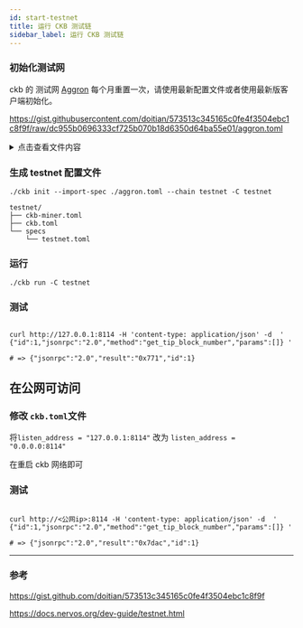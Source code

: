 ```yaml
---
id: start-testnet
title: 运行 CKB 测试链
sidebar_label: 运行 CKB 测试链
---
```


### 初始化测试网

ckb 的 测试网 [Aggron](https://explorer.nervos.org/aggron/) 每个月重置一次，请使用最新配置文件或者使用最新版客户端初始化。

https://gist.githubusercontent.com/doitian/573513c345165c0fe4f3504ebc1c8f9f/raw/dc955b0696333cf725b070b18d6350d64ba55e01/aggron.toml

<details>
<summary>点击查看文件内容</summary>
<br/>

```toml
name = "ckb_testnet"

[genesis]
version = 0
parent_hash = "0x0000000000000000000000000000000000000000000000000000000000000000"
timestamp = 1584599526000
compact_target = 0x1e015555
uncles_hash = "0x0000000000000000000000000000000000000000000000000000000000000000"
nonce = "0x0"
# run `cargo run list-hashes -b` to get the genesis hash
hash = "0x63547ecf6fc22d1325980c524b268b4a044d49cda3efbd584c0a8c8b9faaf9e1"

[genesis.genesis_cell]
message = "aggron-v3"

[genesis.genesis_cell.lock]
code_hash = "0x0000000000000000000000000000000000000000000000000000000000000000"
args = "0x"
hash_type = "data"

# An array list paths to system cell files, which is absolute or relative to
# the directory containing this config file.
[[genesis.system_cells]]
file = { bundled = "specs/cells/secp256k1_blake160_sighash_all" }
create_type_id = true
capacity = 100_000_0000_0000
[[genesis.system_cells]]
file = { bundled = "specs/cells/dao" }
create_type_id = true
capacity = 16_000_0000_0000
[[genesis.system_cells]]
file = { bundled = "specs/cells/secp256k1_data" }
create_type_id = false
capacity = 1_048_617_0000_0000
[[genesis.system_cells]]
file = { bundled = "specs/cells/secp256k1_blake160_multisig_all" }
create_type_id = true
capacity = 100_000_0000_0000

[genesis.system_cells_lock]
code_hash = "0x0000000000000000000000000000000000000000000000000000000000000000"
args = "0x"
hash_type = "data"

# Dep group cells
[[genesis.dep_groups]]
name = "secp256k1_blake160_sighash_all"
files = [
  { bundled = "specs/cells/secp256k1_data" },
  { bundled = "specs/cells/secp256k1_blake160_sighash_all" },
]
[[genesis.dep_groups]]
name = "secp256k1_blake160_multisig_all"
files = [
  { bundled = "specs/cells/secp256k1_data" },
  { bundled = "specs/cells/secp256k1_blake160_multisig_all" },
]

# For first 11 block
[genesis.bootstrap_lock]
code_hash = "0x0000000000000000000000000000000000000000000000000000000000000000"
args = "0x"
hash_type = "type"

# Burn
[[genesis.issued_cells]]
capacity = 8_400_000_000_00000000
lock.code_hash = "0x0000000000000000000000000000000000000000000000000000000000000000"
lock.args = "0x62e907b15cbf27d5425399ebf6f0fb50ebb88f18"
lock.hash_type = "data"

# Locks for developers to run tests
[[genesis.issued_cells]]
capacity = 8_399_578_345_00000000
lock.code_hash = "0x9bd7e06f3ecf4be0f2fcd2188b23f1b9fcc88e5d4b65a8637b17723bbda3cce8"
lock.args = "0x64257f00b6b63e987609fa9be2d0c86d351020fb"
lock.hash_type = "type"
[[genesis.issued_cells]]
capacity = 8_399_578_345_00000000
lock.code_hash = "0x9bd7e06f3ecf4be0f2fcd2188b23f1b9fcc88e5d4b65a8637b17723bbda3cce8"
lock.args = "0x3f1573b44218d4c12a91919a58a863be415a2bc3"
lock.hash_type = "type"
[[genesis.issued_cells]]
capacity = 8_399_578_347_00000000
lock.code_hash = "0x9bd7e06f3ecf4be0f2fcd2188b23f1b9fcc88e5d4b65a8637b17723bbda3cce8"
lock.args = "0x57ccb07be6875f61d93636b0ee11b675494627d2"
lock.hash_type = "type"

[pow]
func = "Eaglesong"
```

</details>

### 生成 testnet 配置文件

`./ckb init --import-spec ./aggron.toml --chain testnet -C testnet`

```shell
testnet/
├── ckb-miner.toml
├── ckb.toml
└── specs
    └── testnet.toml
```


### 运行

`./ckb run -C testnet`

### 测试

```shell

curl http://127.0.0.1:8114 -H 'content-type: application/json' -d  ' {"id":1,"jsonrpc":"2.0","method":"get_tip_block_number","params":[]} '

# => {"jsonrpc":"2.0","result":"0x771","id":1}
```

## 在公网可访问

### 修改 `ckb.toml`文件

将`listen_address = "127.0.0.1:8114"` 改为 `listen_address = "0.0.0.0:8114"`

在重启 ckb 网络即可

### 测试

```shell

curl http://<公网ip>:8114 -H 'content-type: application/json' -d  ' {"id":1,"jsonrpc":"2.0","method":"get_tip_block_number","params":[]} '

# => {"jsonrpc":"2.0","result":"0x7dac","id":1}
```

---

### 参考

https://gist.github.com/doitian/573513c345165c0fe4f3504ebc1c8f9f

https://docs.nervos.org/dev-guide/testnet.html
